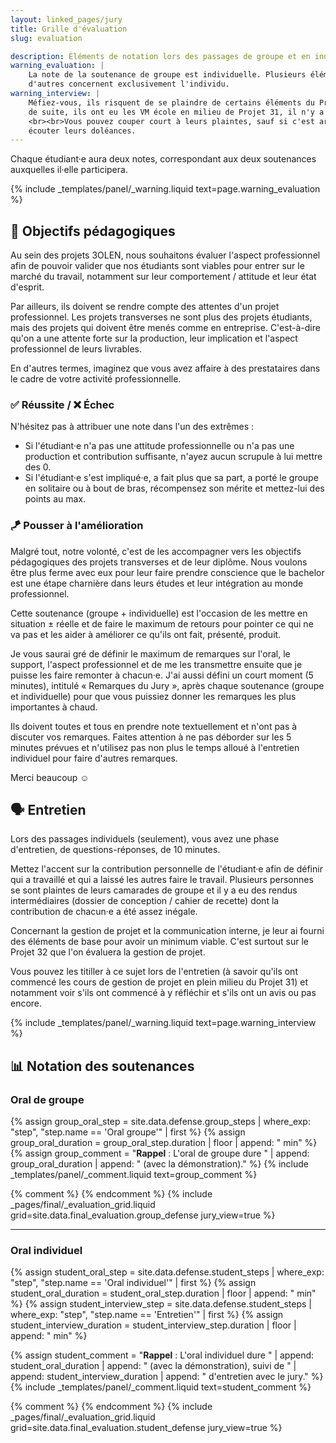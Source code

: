 ```yaml
---
layout: linked_pages/jury
title: Grille d'évaluation
slug: evaluation

description: Éléments de notation lors des passages de groupe et en individuel.
warning_evaluation: |
    La note de la soutenance de groupe est individuelle. Plusieurs éléments sont communs à chaque membre du groupe, mais
    d'autres concernent exclusivement l'individu.
warning_interview: |
    Méfiez-vous, ils risquent de se plaindre de certains éléments du Projet 31 : ils n'ont pas eu le GitLab 3OLEN tout
    de suite, ils ont eu les VM école en milieu de Projet 31, il n'y a pas d'accès distant possible sur les VM école...
    <br><br>Vous pouvez couper court à leurs plaintes, sauf si c'est argumenté et pertinent. Vous n'êtes pas là pour
    écouter leurs doléances.
---
```


Chaque étudiant·e aura deux notes, correspondant aux deux soutenances auxquelles il·elle participera.

{% include _templates/panel/_warning.liquid text=page.warning_evaluation %}

## 🎯 Objectifs pédagogiques

Au sein des projets 3OLEN, nous souhaitons évaluer l'aspect professionnel afin de pouvoir valider que nos étudiants sont
viables pour entrer sur le marché du travail, notamment sur leur comportement / attitude et leur état d'esprit.

Par ailleurs, ils doivent se rendre compte des attentes d'un projet professionnel. Les projets transverses ne sont plus
des projets étudiants, mais des projets qui doivent être menés comme en entreprise. C'est-à-dire qu'on a une attente
forte sur la production, leur implication et l'aspect professionnel de leurs livrables.

En d'autres termes, imaginez que vous avez affaire à des prestataires dans le cadre de votre activité professionnelle.

### ✅ Réussite / ❌ Échec

N'hésitez pas à attribuer une note dans l'un des extrêmes :

- Si l'étudiant·e n'a pas une attitude professionnelle ou n'a pas une production et contribution suffisante, n'ayez
  aucun scrupule à lui mettre des 0.
- Si l'étudiant·e s'est impliqué·e, a fait plus que sa part, a porté le groupe en solitaire ou à bout de bras,
  récompensez son mérite et mettez-lui des points au max.

### 🪁 Pousser à l'amélioration

Malgré tout, notre volonté, c'est de les accompagner vers les objectifs pédagogiques des projets transverses et de leur
diplôme. Nous voulons être plus ferme avec eux pour leur faire prendre conscience que le bachelor est une étape
charnière dans leurs études et leur intégration au monde professionnel.

Cette soutenance (groupe + individuelle) est l'occasion de les mettre en situation ± réelle et de faire le maximum de
retours pour pointer ce qui ne va pas et les aider à améliorer ce qu'ils ont fait, présenté, produit.

Je vous saurai gré de définir le maximum de remarques sur l'oral, le support, l'aspect professionnel et de me les
transmettre ensuite que je puisse les faire remonter à chacun·e. J'ai aussi défini un court moment (5 minutes), intitulé
« Remarques du Jury », après chaque soutenance (groupe et individuelle) pour que vous puissiez donner les remarques les
plus importantes à chaud.

Ils doivent toutes et tous en prendre note textuellement et n'ont pas à discuter vos remarques. Faites attention à ne
pas déborder sur les 5 minutes prévues et n'utilisez pas non plus le temps alloué à l'entretien individuel pour faire
d'autres remarques.

Merci beaucoup ☺️

## 🗣️ Entretien

Lors des passages individuels (seulement), vous avez une phase d'entretien, de questions-réponses, de 10 minutes.

Mettez l'accent sur la contribution personnelle de l'étudiant·e afin de définir qui a travaillé et qui a laissé les
autres faire le travail. Plusieurs personnes se sont plaintes de leurs camarades de groupe et il y a eu des rendus
intermédiaires (dossier de conception / cahier de recette) dont la contribution de chacun·e a été assez inégale.

Concernant la gestion de projet et la communication interne, je leur ai fourni des éléments de base pour avoir un
minimum viable. C'est surtout sur le Projet 32 que l'on évaluera la gestion de projet.

Vous pouvez les titiller à ce sujet lors de l'entretien (à savoir qu'ils ont commencé les cours de gestion de projet en
plein milieu du Projet 31) et notamment voir s'ils ont commencé à y réfléchir et s'ils ont un avis ou pas encore.

{% include _templates/panel/_warning.liquid text=page.warning_interview %}

## 📊 Notation des soutenances

### Oral de groupe

{% assign group_oral_step = site.data.defense.group_steps | where_exp: "step", "step.name == 'Oral groupe'" | first %}
{% assign group_oral_duration = group_oral_step.duration | floor | append: " min" %}
{% assign group_comment = "**Rappel** : L'oral de groupe dure "
    | append: group_oral_duration
    | append: " (avec la démonstration)."
%}
{% include _templates/panel/_comment.liquid text=group_comment %}

{% comment %} <!-- Grille d'évaluation « Groupe » --> {% endcomment %}
{% include _pages/final/_evaluation_grid.liquid grid=site.data.final_evaluation.group_defense jury_view=true %}

-----

### Oral individuel

{% assign student_oral_step = site.data.defense.student_steps
    | where_exp: "step", "step.name == 'Oral individuel'"
    | first
%}
{% assign student_oral_duration = student_oral_step.duration | floor | append: " min" %}
{% assign student_interview_step = site.data.defense.student_steps
    | where_exp: "step", "step.name == 'Entretien'"
    | first
%}
{% assign student_interview_duration = student_interview_step.duration | floor | append: " min" %}

{% assign student_comment = "**Rappel** : L'oral individuel dure "
    | append: student_oral_duration
    | append: " (avec la démonstration), suivi de "
    | append: student_interview_duration
    | append: " d'entretien avec le jury."
%}
{% include _templates/panel/_comment.liquid text=student_comment %}

{% comment %} <!-- Grille d'évaluation « Individuel » --> {% endcomment %}
{% include _pages/final/_evaluation_grid.liquid grid=site.data.final_evaluation.student_defense jury_view=true %}

